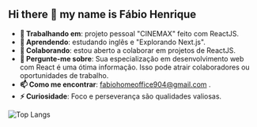## Hi there 👋 my name is Fábio Henrique


<!--
**FabioHenrique023/FabioHenrique023** is a ✨ _special_ ✨ repository because its `README.md` (this file) appears on your GitHub profile.

Claro! Vamos ajustar as informações para cada campo:

-->

- **🔭 Trabalhando em**: projeto pessoal "CINEMAX" feito com ReactJS.
- **🌱 Aprendendo**: estudando inglês e "Explorando Next.js".
- **👯 Colaborando**: estou aberto a colaborar em projetos de ReactJS.
- **💬 Pergunte-me sobre**: Sua especialização em desenvolvimento web com React é uma ótima informação. Isso pode atrair colaboradores ou oportunidades de trabalho.
- **📫 Como me encontrar**: fabiohomeoffice904@gmail.com .
- **⚡ Curiosidade**: Foco e perseverança são qualidades valiosas.

![Top Langs](https://github-readme-stats.vercel.app/api/top-langs/?username=FabioHenrique023&langs_count=8)
